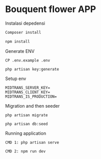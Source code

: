 # Bouquent flower APP

Instalasi depedensi

```BASH
Composer install
```

```BASH
npm install
```

Generate ENV

```
CP .env.example .env
```

```
php artisan key:generate
```

Setup env

```
MIDTRANS_SERVER_KEY=
MIDTRANS_CLIENT_KEY=
MIDTRANS_IS_PRODUCTION=
```
Migration and then seeder

```
php artisan migrate
```

```
php artisan db:seed
```



Running application

```
CMD 1: php artisan serve
```

```
CMD 2: npm run dev
```
